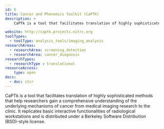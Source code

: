 ```yaml
---
id: 6
title: Cancer and Phenomics Toolkit (CaPTK)
description: >
    CaPTk is a tool that facilitates translation of highly sophisticated methods that help researchers gain a comprehensive understanding of the underlying mechanisms of cancer from medical imaging research to the clinic.

website: http://captk.projects.nitrc.org
toolTypes:
  - toolType: analysis_tools/imaging_analysis
researchAreas:
  - researchArea: screening_detection
  - researchArea: cancer_diagnosis
researchTypes:
  - researchType : translational
resourceAccess:
    type: open
docs:
  - doc: itcr
---
```

CaPTk is a tool that facilitates translation of highly sophisticated methods that help researchers gain a comprehensive understanding of the underlying mechanisms of cancer from medical imaging research to the clinic. It replicates basic interactive functionalities of radiological workstations and is distributed under a Berkeley Software Distribution (BSD)-style license.